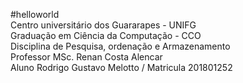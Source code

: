 #helloworld <br/>
Centro universitário dos Guararapes - UNIFG <br/>
Graduação em Ciência da Computação - CCO <br/>
Disciplina de Pesquisa, ordenação e Armazenamento <br/>
Professor MSc. Renan Costa Alencar<br/>
Aluno Rodrigo Gustavo Melotto / Matricula 201801252
